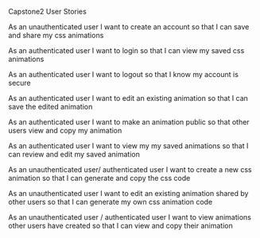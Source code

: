 Capstone2 User Stories

As an unauthenticated user
I want to create an account
so that I can save and share my css animations

As an authenticated user
I want to login
so that I can view my saved css animations

As an authenticated user
I want to logout
so that I know my account is secure

As an authenticated user
I want to edit an existing animation
so that I can save the edited animation

As an authenticated user
I want to make an animation public
so that other users view and copy my animation

As an authenticated user
I want to view my my saved animations
so that I can review and edit my saved animation

As an unauthenticated user/ authenticated user
I want to create a new css animation
so that I can generate and copy the css code

As an unauthenticated user
I want to edit an existing animation shared by other users
so that I can generate my own css animation code

As an unauthenticated user / authenticated user 
I want to view animations other users have created
so that I can view and copy their animation